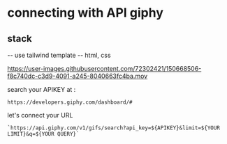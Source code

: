 # connecting with API giphy

## stack
-- use tailwind template
-- html, css

https://user-images.githubusercontent.com/72302421/150668506-f8c740dc-c3d9-4091-a245-8040663fc4ba.mov

search your APIKEY at : 
```shellsession
https://developers.giphy.com/dashboard/#
```
let's connect your URL 
```shellsession
`https://api.giphy.com/v1/gifs/search?api_key=${APIKEY}&limit=${YOUR LIMIT}&q=${YOUR QUERY}`
```
